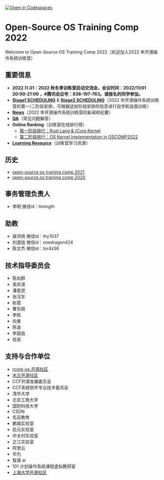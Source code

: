 [![Open in Codespaces](https://classroom.github.com/assets/launch-codespace-9f69c29eadd1a2efcce9672406de9a39573de1bdf5953fef360cfc2c3f7d7205.svg)](https://classroom.github.com/open-in-codespaces?assignment_repo_id=9214708)
# Open-Source OS Training Comp 2022

Welcome to Open-Source OS Training Comp 2022（欢迎加入2022 年开源操作系统训练营）

## 重要信息

- **2022.11.01：2022 秋冬季训练营启动交流会，会议时间：2022/11/01 20:00-21:00 ，#腾讯会议号：838-197-763。请报名的同学参加。**
- [**Stage1 SCHEDULING**](./scheduling.md) & [**Stage2 SCHEDULING**](https://github.com/LearningOS/oscomp-kernel-training)（2022 年开源操作系统训练营的第一/二阶段安排，可根据这些阶段安排的信息进行自学和自我训练）
- [**News**](./news.md)（2022 年开源操作系统训练营的新闻和纪要）
- [**QA**](./Q**A.md)（常见问题解答）
- **Online Ranking**（训练营在线排行榜）
  - [第一阶段排行：Rust Lang & rCore Kernel](https://learningos.github.io/classroom-grad**ing/)
  - [第二阶段排行：OS Kernel Implementation in OSCOMP2022](https://os-autograding.github.io/classroom-grading-template/)
- [**Learning Resource**](./relatedinfo.md)（训练营学习资源）

## 历史

- [open-source os training comp 2021](https://github.com/rcore-os/rCore/wiki/os-tutorial-summer-of-code-2021)
- [open-source os training comp 2020](https://github.com/rcore-os/rCore/wiki/os-tutorial-summer-of-code-2020)

## 事务管理负责人
- 李明 微信id：limingth

## 助教
- 唐洪雨 微信id：thy1037
- 刘逸珑 微信id：onedragon424
- 陈文杰 微信id：tor4zS6

## 技术指导委员会

- 陈向群
- 吴庆波
- 潘爱民
- 张汉东
- 赵霞
- 曹东刚
- 李栋
- 向勇
- 陈渝
- 李国良
- 任炬

## 支持与合作单位

- [rcore-os 开源社区](https://github.com/rcore-os)
- [木兰开源社区](https://portal.mulanos.cn)
- CCF开源发展委员会
- CCF系统软件专业技术委员会
- 清华大学
- 北京工商大学
- 国防科技大学
- CSDN
- 毛豆教育
- 鹏城实验室
- 启元实验室
- 中关村实验室
- 之江实验室
- 阿里云
- 华为
- 智谱 ai
- 101 计划操作系统课程虚拟教研室
- [上海大学开源社区](https://github.com/shuosc/)
